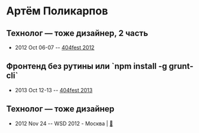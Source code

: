 # Артём Поликарпов

## Технолог — тоже дизайнер, 2 часть
- 2012 Oct 06-07 -- [404fest 2012](https://youtu.be/h4QuJ0xBGfc)    
## Фронтенд без рутины или &#x60;npm install -g grunt-cli&#x60;
- 2013 Oct 12-13 -- [404fest 2013](https://youtu.be/TY0Ki5mU94s)    
## Технолог — тоже дизайнер
- 2012 Nov 24 -- WSD 2012 - Москва  | [:notebook:](https://wsd.events/2012/11/24/pres/tech-designer.pdf)  
